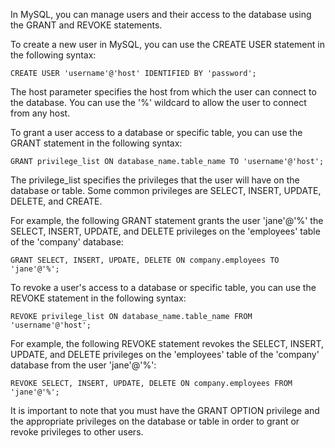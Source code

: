 In MySQL, you can manage users and their access to the database using the GRANT and REVOKE statements.

To create a new user in MySQL, you can use the CREATE USER statement in the following syntax:



`CREATE USER 'username'@'host' IDENTIFIED BY 'password';` 

The host parameter specifies the host from which the user can connect to the database. You can use the '%' wildcard to allow the user to connect from any host.

To grant a user access to a database or specific table, you can use the GRANT statement in the following syntax:



`GRANT privilege_list
ON database_name.table_name
TO 'username'@'host';` 

The privilege_list specifies the privileges that the user will have on the database or table. Some common privileges are SELECT, INSERT, UPDATE, DELETE, and CREATE.

For example, the following GRANT statement grants the user 'jane'@'%' the SELECT, INSERT, UPDATE, and DELETE privileges on the 'employees' table of the 'company' database:



`GRANT SELECT, INSERT, UPDATE, DELETE
ON company.employees
TO 'jane'@'%';` 

To revoke a user's access to a database or specific table, you can use the REVOKE statement in the following syntax:



`REVOKE privilege_list
ON database_name.table_name
FROM 'username'@'host';` 

For example, the following REVOKE statement revokes the SELECT, INSERT, UPDATE, and DELETE privileges on the 'employees' table of the 'company' database from the user 'jane'@'%':



`REVOKE SELECT, INSERT, UPDATE, DELETE
ON company.employees
FROM 'jane'@'%';` 

It is important to note that you must have the GRANT OPTION privilege and the appropriate privileges on the database or table in order to grant or revoke privileges to other users.
